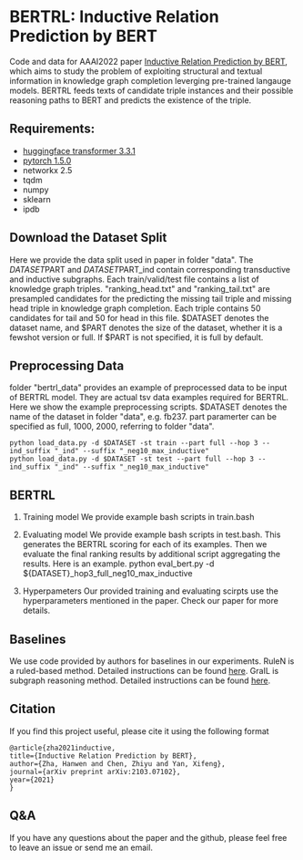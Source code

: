 # BERTRL: Inductive Relation Prediction by BERT
Code and data for AAAI2022 paper [Inductive Relation Prediction by BERT](https://arxiv.org/pdf/2103.07102.pdf), which aims to study the problem of exploiting structural and textual information in knowledge graph completion leverging pre-trained langauge models. BERTRL feeds texts of candidate triple instances and their possible reasoning paths to BERT and predicts the existence of the triple.

## Requirements:
- [huggingface transformer 3.3.1](https://github.com/huggingface/transformers)
- [pytorch 1.5.0](https://pytorch.org/)
- networkx 2.5
- tqdm
- numpy
- sklearn
- ipdb

## Download the Dataset Split
Here we provide the data split used in paper in folder "data". The $DATASET$PART and $DATASET$PART_ind contain corresponding transductive and inductive subgraphs. 
Each train/valid/test file contains a list of knowledge graph triples. "ranking_head.txt" and "ranking_tail.txt" are presampled candidates 
for the predicting the missing tail triple and missing head triple in knowledge graph completion. Each triple contains 50 candidates for tail and 50 for head in this file.
$DATASET denotes the dataset name, and $PART denotes the size of the dataset, whether it is a fewshot version or full. If $PART is not specified, it is full by default.


## Preprocessing Data
folder "bertrl_data" provides an example of preprocessed data to be input of BERTRL model. 
They are actual tsv data examples required for BERTRL. Here we show the example preprocessing scripts. $DATASET denotes the name of the dataset in folder "data", e.g. fb237.
part paramerter can be specified as full, 1000, 2000, referring to folder "data".

```
python load_data.py -d $DATASET -st train --part full --hop 3 --ind_suffix "_ind" --suffix "_neg10_max_inductive"
python load_data.py -d $DATASET -st test --part full --hop 3 --ind_suffix "_ind" --suffix "_neg10_max_inductive"
```

## BERTRL
1. Training model
We provide example bash scripts in train.bash

2. Evaluating model
We provide example bash scripts in test.bash.
This generates the BERTRL scoring for each of its examples. Then we evaluate the final ranking results by additional script aggregating the results. Here is an example.
python eval_bert.py -d ${DATASET}_hop3_full_neg10_max_inductive

3. Hyperpameters
Our provided training and evaluating scirpts use the hyperparameters mentioned in the paper. Check our paper for more details.

## Baselines
We use code provided by authors for baselines in our experiments.
RuleN is a ruled-based method. Detailed instructions can be found [here](http://web.informatik.uni-mannheim.de/RuleN/).
GraIL is subgraph reasoning method. Detailed instructions can be found [here](https://github.com/kkteru/grail).

## Citation
If you find this project useful, please cite it using the following format


    @article{zha2021inductive,
    title={Inductive Relation Prediction by BERT},
    author={Zha, Hanwen and Chen, Zhiyu and Yan, Xifeng},
    journal={arXiv preprint arXiv:2103.07102},
    year={2021}
    }
## Q&A
If you have any questions about the paper and the github, please feel free to leave an issue or send me an email.
